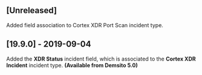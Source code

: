 ## [Unreleased]
Added field association to Cortex XDR Port Scan incident type.

## [19.9.0] - 2019-09-04
Added the **XDR Status** incident field, which is associated to the **Cortex XDR Incident** incident type. **(Available from Demsito 5.0)**
